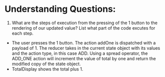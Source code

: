 # Understanding Questions:
1. What are the steps of execution from the pressing of the 1 button to the rendering of our updated value? List what part of the code excutes for each step.
* The user presses the 1 button.
The action addOne is dispatched with a payload of 1.
The reducer takes in the current state object with its values and the action type, in this case ADD. Using a spread operator, the ADD_ONE action will increment the value of total by one and return the modified copy of the state object.
* TotalDisplay shows the total plus 1.
